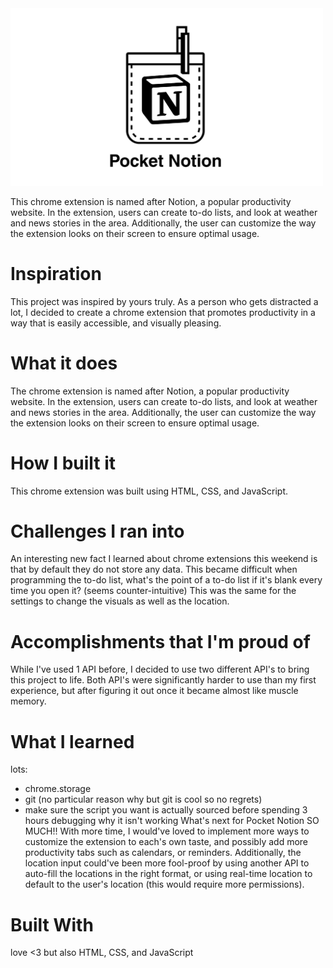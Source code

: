 <img src="imgs/large.jpg" width="500" title="hover text">


This chrome extension is named after Notion, a popular productivity website. In the extension, users can create to-do lists, and look at weather and news stories in the area. Additionally, the user can customize the way the extension looks on their screen to ensure optimal usage.

# Inspiration
This project was inspired by yours truly. As a person who gets distracted a lot, I decided to create a chrome extension that promotes productivity in a way that is easily accessible, and visually pleasing.

# What it does
The chrome extension is named after Notion, a popular productivity website. In the extension, users can create to-do lists, and look at weather and news stories in the area. Additionally, the user can customize the way the extension looks on their screen to ensure optimal usage.

# How I built it
This chrome extension was built using HTML, CSS, and JavaScript.

# Challenges I ran into
An interesting new fact I learned about chrome extensions this weekend is that by default they do not store any data. This became difficult when programming the to-do list, what's the point of a to-do list if it's blank every time you open it? (seems counter-intuitive) This was the same for the settings to change the visuals as well as the location.

# Accomplishments that I'm proud of
While I've used 1 API before, I decided to use two different API's to bring this project to life. Both API's were significantly harder to use than my first experience, but after figuring it out once it became almost like muscle memory.

# What I learned
lots:
- chrome.storage
- git (no particular reason why but git is cool so no regrets)
- make sure the script you want is actually sourced before spending 3 hours debugging why it isn't working
What's next for Pocket Notion
SO MUCH!! With more time, I would've loved to implement more ways to customize the extension to each's own taste, and possibly add more productivity tabs such as calendars, or reminders. Additionally, the location input could've been more fool-proof by using another API to auto-fill the locations in the right format, or using real-time location to default to the user's location (this would require more permissions).

# Built With
love <3
but also HTML, CSS, and JavaScript

